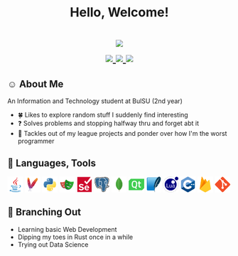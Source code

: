 <div id="header" align="center">
<h1>
  Hello, Welcome!
  <br>
  <br>
  <img src="https://c.tenor.com/W6fLyBLwKRYAAAAC/tenor.gif"/>

  <div id="socials-badges">
  <a href="https://web.facebook.com/profile.php?id=61561051551052">
    <img src="https://img.shields.io/badge/Janver Flores-blue?logo=facebook&logoColor=white&style=for-the-badge"/>
  </a>
  <a href="https://x.com/jamberuu">
    <img src="https://img.shields.io/badge/amfudmvy-black?logo=X&logoColor=white&style=for-the-badge"/>
  </a>
  <a href="https://discord.com/channels/@me">
    <img src="https://img.shields.io/badge/cellulargreentea-blue?logo=discord&logoColor=white&style=for-the-badge"/>
  </a>
</div>
</h1>
</div>

## ☺️ About Me

An Information and Technology student at BulSU (2nd year)

- 🍀 Likes to explore random stuff I suddenly find interesting
- ❓ Solves problems and stopping halfway thru and forget abt it
- 🤡 Tackles out of my league projects and ponder over how I'm the worst programmer

## 🔨 Languages, Tools

<div id="lang-tools-icons">
  <img src="https://github.com/devicons/devicon/blob/master/icons/java/java-original.svg" width="35" height="35"/>
  <img src="https://github.com/devicons/devicon/blob/master/icons/maven/maven-original.svg" width="35" height="35"/>
  <img src="https://github.com/devicons/devicon/blob/master/icons/python/python-original.svg" width="35" height="35"/>
  <img src="https://github.com/devicons/devicon/blob/master/icons/playwright/playwright-original.svg" width="35" height="35"/>
  <img src="https://github.com/devicons/devicon/blob/master/icons/selenium/selenium-original.svg" width="35" height="35"/>
  <img src="https://github.com/devicons/devicon/blob/master/icons/postgresql/postgresql-original.svg" width="35" height="35"/>
  <img src="https://github.com/devicons/devicon/blob/master/icons/mongodb/mongodb-original.svg" width="35" height="35"/>
  <img src="https://github.com/devicons/devicon/blob/master/icons/qt/qt-original.svg" width="35" height="35"/>
  <img src="https://github.com/devicons/devicon/blob/master/icons/sqlite/sqlite-original.svg" width="35" height="35"/>
  <img src="https://github.com/devicons/devicon/blob/master/icons/lua/lua-original.svg" width="35" height="35"/>
  <img src="https://github.com/devicons/devicon/blob/master/icons/cplusplus/cplusplus-original.svg" width="35" height="35"/>
  <img src="https://github.com/devicons/devicon/blob/master/icons/firebase/firebase-original.svg" width="35" height="35"/>
  <img src="https://github.com/devicons/devicon/blob/master/icons/git/git-original.svg" width="35" height="35"/>
</div>

## 🌿 Branching Out

- Learning basic Web Development
- Dipping my toes in Rust once in a while
- Trying out Data Science

